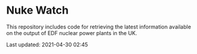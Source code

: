 # Nuke Watch

This repository includes code for retrieving the latest information available on the output of EDF nuclear power plants in the UK.

Last updated: 2021-04-30 02:45